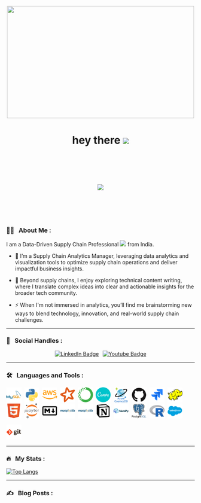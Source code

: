

<p align="center"><img src="https://media.giphy.com/media/dWesBcTLavkZuG35MI/giphy.gif" width="500" height="300"  /></p>








<h1 align="center">hey there <img src="https://media.giphy.com/media/hvRJCLFzcasrR4ia7z/giphy.gif" width="50">


<br><p align="center"><img src="https://media.giphy.com/media/WUlplcMpOCEmTGBtBW/giphy.gif" width="80"/></p>

<p align="center"><img src="https://komarev.com/ghpvc/?username=ajaykbolla&style=flat-square&color=blue" width = "130" alt=""></p>


### :man_technologist:  &nbsp; About Me :

I am a Data-Driven Supply Chain Professional <img src = "https://media.giphy.com/media/WUlplcMpOCEmTGBtBW/giphy.gif" width="30"> from India.


- :telescope: I’m a Supply Chain Analytics Manager, leveraging data analytics and visualization tools to optimize supply chain operations and deliver impactful business insights.

- :seedling: Beyond supply chains, I enjoy exploring technical content writing, where I translate complex ideas into clear and actionable insights for the broader tech community.

- :zap: When I'm not immersed in analytics, you’ll find me brainstorming new ways to blend technology, innovation, and real-world supply chain challenges.






---

### :email:   &nbsp; Social Handles :

<div style="display: flex; justify-content: center; align-items: center; gap: 10px;">
  <a href="your-linkedin-URL">
    <img src="https://img.shields.io/badge/LinkedIn-blue?style=for-the-badge&logo=linkedin&logoColor=white" alt="LinkedIn Badge"/>
  </a>
  <a href="your-youtube-URL">
    <img src="https://img.shields.io/badge/Instagram-red?style=for-the-badge&logo=instagrame&logoColor=white" alt="Youtube Badge"/>
  </a>
</div>


---

### :hammer_and_wrench: &nbsp; Languages and Tools :

<p>

<img src="https://github.com/devicons/devicon/blob/master/icons/mysql/mysql-original-wordmark.svg" title="MySQL"  alt="MySQL" width="40" height="40"/>&nbsp;
<img src="https://github.com/devicons/devicon/blob/master/icons/python/python-original.svg" alt = "Python" width = "40" height = "40"/>&nbsp;
<img src="https://github.com/devicons/devicon/blob/master/icons/amazonwebservices/amazonwebservices-plain-wordmark.svg" title="AWS" alt="AWS" width="40" height="40"/>&nbsp;
<img src="https://github.com/devicons/devicon/blob/master/icons/apachespark/apachespark-original.svg" alt="Apache Spark" width="40" height="40"/>&nbsp;
<img src="https://github.com/devicons/devicon/blob/master/icons/anaconda/anaconda-original.svg" alt="Anaconda" width="40" height="40"/>&nbsp;
<img src="https://github.com/devicons/devicon/blob/master/icons/canva/canva-original.svg" alt="Canva" width="40" height="40"/>&nbsp;
<img src="https://github.com/devicons/devicon/blob/master/icons/cosmosdb/cosmosdb-original-wordmark.svg" alt="CosmosDB" width="40" height="40"/>&nbsp;
<img src="https://github.com/devicons/devicon/blob/master/icons/github/github-original.svg" alt="GitHub" width="40" height="40"/>&nbsp;
<img src="https://github.com/devicons/devicon/blob/master/icons/jira/jira-original.svg" alt="Jira" width="40" height="40"/>&nbsp;
<img src="https://github.com/devicons/devicon/blob/master/icons/hadoop/hadoop-original.svg" alt="Hadoop" width="40" height="40"/>&nbsp;
<img src="https://github.com/devicons/devicon/blob/master/icons/html5/html5-original.svg" alt="HTML5" width="40" height="40"/>&nbsp;
<img src="https://github.com/devicons/devicon/blob/master/icons/jupyter/jupyter-original-wordmark.svg" alt="Jupyter" width="40" height="40"/>&nbsp;
<img src="https://github.com/devicons/devicon/blob/master/icons/markdown/markdown-original.svg" alt="Markdown" width="40" height="40"/>&nbsp;
<img src="https://github.com/devicons/devicon/blob/master/icons/matplotlib/matplotlib-original-wordmark.svg" alt="Matplotlib" width="40" height="40"/>&nbsp;
<img src="https://github.com/devicons/devicon/blob/master/icons/matplotlib/matplotlib-original-wordmark.svg" alt="Matplotlib" width="40" height="40"/>&nbsp;
<img src="https://github.com/devicons/devicon/blob/master/icons/notion/notion-original.svg" alt="Notion" width="40" height="40"/>&nbsp;
<img src="https://github.com/devicons/devicon/blob/master/icons/numpy/numpy-original-wordmark.svg" alt="NumPy" width="40" height="40"/>&nbsp;
<img src="https://github.com/devicons/devicon/blob/master/icons/postgresql/postgresql-original-wordmark.svg" alt="PostgreSQL" width="40" height="40"/>&nbsp;
<img src="https://github.com/devicons/devicon/blob/master/icons/r/r-original.svg" alt="R" width="40" height="40"/>&nbsp;
<img src="https://github.com/devicons/devicon/blob/master/icons/salesforce/salesforce-original.svg" alt="Salesforce" width="40" height="40"/>&nbsp;



<img src="https://github.com/devicons/devicon/blob/master/icons/git/git-original-wordmark.svg" alt="Git" width="40" height="40"/>&nbsp;
</p>

---

### :fire: &nbsp; My Stats :

[![Top Langs](https://github-readme-stats.vercel.app/api/top-langs/?username=ajaykbolla&layout=compact&theme=vision-friendly-dark)](https://github.com/ajaykbolla/github-readme-stats)


---

### :writing_hand: &nbsp; Blog Posts :


